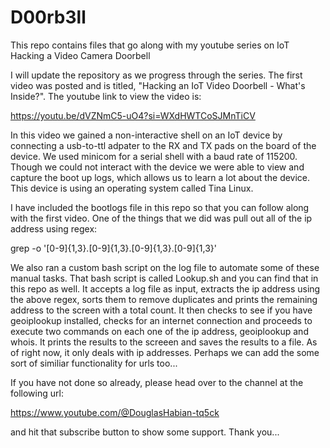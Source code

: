 # D00rb3ll
This repo contains files that go along with my youtube series on IoT Hacking a Video Camera Doorbell

I will update the repository as we progress through the series. The first video was posted and is
titled, "Hacking an IoT Video Doorbell - What's Inside?". The youtube link to view the video is:
  
  https://youtu.be/dVZNmC5-uO4?si=WXdHWTCoSJMnTiCV

In this video we gained a non-interactive shell on an IoT device by connecting a usb-to-ttl adpater
to the RX and TX pads on the board of the device. We used minicom for a serial shell with a baud 
rate of 115200. Though we could not interact with the device we were able to view and capture the
boot up logs, which allows us to learn a lot about the device. This device is using an operating
system called Tina Linux. 

I have included the bootlogs file in this repo so that you can follow along with the first video.
One of the things that we did was pull out all of the ip address using regex:

  grep -o '[0-9]\{1,3\}\.[0-9]\{1,3\}\.[0-9]\{1,3\}\.[0-9]\{1,3\}'

We also ran a custom bash script on the log file to automate some of these manual tasks. That bash
script is called Lookup.sh and you can find that in this repo as well. It accepts a log file as 
input, extracts the ip address using the above regex, sorts them to remove duplicates and prints the
remaining address to the screen with a total count. It then checks to see if you have geoiplookup
installed, checks for an internet connection and proceeds to execute two commands on each one of
the ip address, geoiplookup and whois. It prints the results to the screeen and saves the results
to a file. As of right now, it only deals with ip addresses. Perhaps we can add the some sort of
similiar functionality for urls too...

If you have not done so already, please head over to the channel at the following url:
  
  https://www.youtube.com/@DouglasHabian-tq5ck

and hit that subscribe button to show some support. Thank you...
